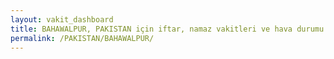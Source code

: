 ```yaml
---
layout: vakit_dashboard
title: BAHAWALPUR, PAKISTAN için iftar, namaz vakitleri ve hava durumu - ilçe/eyalet seç
permalink: /PAKISTAN/BAHAWALPUR/
---
```


<script type="text/javascript">
  var GLOBAL_COUNTRY = 'PAKISTAN';
  var GLOBAL_CITY = 'BAHAWALPUR';
  var GLOBAL_STATE = '';
  var lat = 72;
  var lon = 21;
</script>
